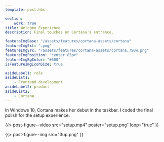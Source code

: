 ```yaml
---
template: post.hbs

section:
    work: true
title: Welcome Experience
description: Final touches on Cortana's entrance.

featureImgBase: "/assets/features/cortana-assets/cortana"
featureImgExt: ".png"
featureImgSrc: "/assets/features/cortana-assets/cortana.750w.png"
featureImgPosition: "center 85px"
featureImgBgColor: "#000"
isFeatureImgIconSize: true

asideLabel1: role
asideList1:
    - Frontend development
asideLabel2: product
asideList2:
    - Cortana
---
```


In Windows 10, Cortana makes her debut in the taskbar. I coded the final polish for the setup experience.

{{> post-figure--video
    src="setup.mp4"
    poster="setup.png"
    loop="true"
}}

{{> post-figure--img
    src="3up.png"
}}
